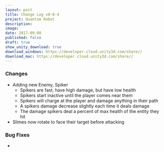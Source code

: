 ```yaml
---
layout: post
title: Change Log v0-0-4
project: Quantum Robot
description: 
image: 
date: 2017-09-08
published: false
draft: true
show_unity_download: true
download_windows: https://developer.cloud.unity3d.com/share//
download_mac: https://developer.cloud.unity3d.com/share//
---
```



### Changes

* Adding new Enemy, Spiker
    * Spikers are fast, have high damage, but have low health
    * Spikers start inactive until the player comes near them
    * Spikers will charge at the player and damage anything in their path
    * A spikers damage decrease slightly each time it deals damage
    * The damage spikers deal a percent of max health of the entity they hit
* Slimes now rotate to face their target before attacking

### Bug Fixes

* 

